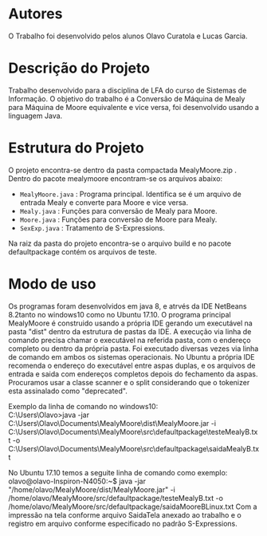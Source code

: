 #  Autores
O Trabalho foi desenvolvido pelos alunos Olavo Curatola e Lucas Garcia.
# Descrição do Projeto
Trabalho desenvolvido para a disciplina de LFA do curso de Sistemas de Informação. O objetivo do trabalho é a Conversão de Máquina de Mealy para Máquina de Moore equivalente e vice versa, foi desenvolvido usando a linguagem Java.
# Estrutura do Projeto
O projeto encontra-se dentro da pasta compactada MealyMoore.zip . Dentro do pacote mealymoore encontram-se os arquivos abaixo:
- `MealyMoore.java` : Programa principal. Identifica se é um arquivo de entrada Mealy e converte para Moore e vice versa. 
- `Mealy.java` : Funções para conversão de Mealy para Moore.
- `Moore.java` : Funções para conversão de Moore para Mealy.
- `SexExp.java` : Tratamento de S-Expressions.

Na raiz da pasta do projeto encontra-se o arquivo build e no pacote defaultpackage contém os arquivos de teste.

# Modo de uso
Os programas foram desenvolvidos em java 8, e atrvés da IDE NetBeans 8.2tanto  no windows10 como no Ubuntu 17.10.
O programa principal MealyMoore é construido usando a própria IDE gerando um executável na pasta "dist" dentro da estrutura de pastas da IDE. A execução via linha de comando precisa chamar o executável na referida pasta, com o endereço completo ou dentro da própria pasta.
Foi executado diversas vezes via linha de comando em ambos os sistemas operacionais. 
No Ubuntu a própria IDE recomenda o endereço do executável entre aspas duplas, e os arquivos de entrada e saida com endereços completos depois do fechamento da aspas.
Procuramos usar a classe scanner e o split considerando que o tokenizer esta assinalado como "deprecated".

Exemplo da linha de comando no windows10:  
C:\Users\Olavo>java -jar C:\Users\Olavo\Documents\MealyMoore\dist\MealyMoore.jar  -i C:\Users\Olavo\Documents\MealyMoore\src\defaultpackage\testeMealyB.txt -o C:\Users\Olavo\Documents\MealyMoore\src\defaultpackage\saidaMealyB.txt

No Ubuntu 17.10 temos a seguite linha de comando como exemplo:
olavo@olavo-Inspiron-N4050:~$ java -jar "/home/olavo/MealyMoore/dist/MealyMoore.jar" -i /home/olavo/MealyMoore/src/defaultpackage/testeMealyB.txt -o /home/olavo/MealyMoore/src/defaultpackage/saidaMooreBLinux.txt
Com a impressão na tela conforme arquivo SaidaTela anexado ao trabalho e o registro em arquivo conforme especificado no padrão S-Expressions.


